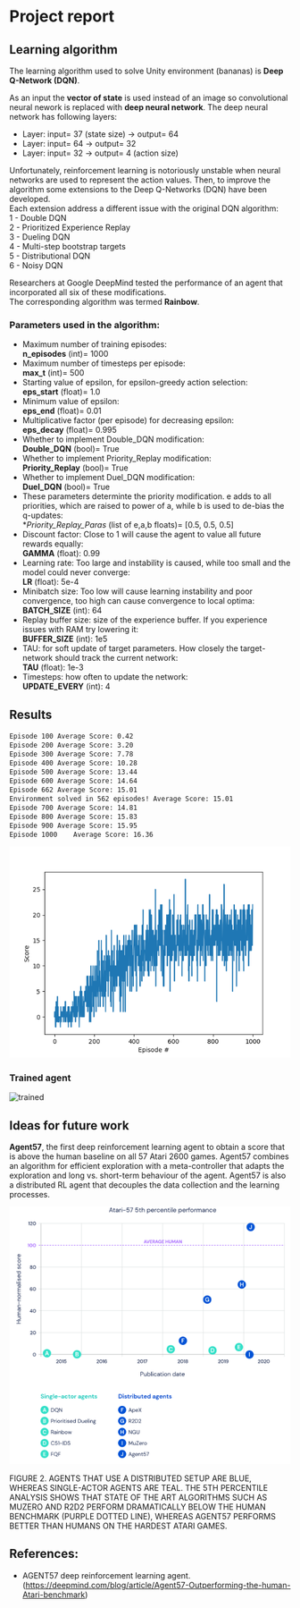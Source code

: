 # Project report

## Learning algorithm

The learning algorithm used to solve Unity environment (bananas) is **Deep Q-Network (DQN)**.     
     
As an input the **vector of state** is used instead of an image so convolutional neural nework is replaced with **deep neural network**. 
The deep neural network has following layers:    
- Layer: input= 37 (state size) -> output= 64    
- Layer: input= 64 -> output= 32    
- Layer: input= 32 -> output= 4 (action size)    
     
Unfortunately, reinforcement learning is notoriously unstable when neural networks are used to represent the action values. 
Then, to improve the algorithm some extensions to the Deep Q-Networks (DQN) have been developed.     
Each extension address a different issue with the original DQN algorithm:    
  1 - Double DQN    
  2 - Prioritized Experience Replay    
  3 - Dueling DQN    
  4 - Multi-step bootstrap targets    
  5 - Distributional DQN    
  6 - Noisy DQN    
    
Researchers at Google DeepMind tested the performance of an agent that incorporated all six of these modifications.     
The corresponding algorithm was termed **Rainbow**.    

### Parameters used in the algorithm:
   
- Maximum number of training episodes:    
**n_episodes** (int)= 1000    
- Maximum number of timesteps per episode:    
**max_t** (int)= 500   
- Starting value of epsilon, for epsilon-greedy action selection:    
**eps_start** (float)= 1.0    
- Minimum value of epsilon:    
**eps_end** (float)= 0.01    
- Multiplicative factor (per episode) for decreasing epsilon:    
**eps_decay** (float)= 0.995    
- Whether to implement Double_DQN modification:    
  **Double_DQN** (bool)= True    
- Whether to implement Priority_Replay modification:    
  **Priority_Replay** (bool)= True    
- Whether to implement Duel_DQN modification:    
  **Duel_DQN** (bool)= True    
- These parameters determinte the priority modification. e adds to all priorities, which are raised to power of a, while b is used to de-bias the q-updates:    
  **Priority_Replay_Paras* (list of e,a,b floats)= [0.5, 0.5, 0.5]    
- Discount factor: Close to 1 will cause the agent to value all future rewards equally:    
  **GAMMA** (float): 0.99      
- Learning rate: Too large and instability is caused, while too small and the model could never converge:    
  **LR** (float): 5e-4    
- Minibatch size: Too low will cause learning instability and poor convergence, too high can cause convergence to local optima:     
  **BATCH_SIZE** (int): 64     
- Replay buffer size: size of the experience buffer. If you experience issues with RAM try lowering it:    
  **BUFFER_SIZE** (int): 1e5      
- TAU: for soft update of target parameters. How closely the target-network should track the current network:     
  **TAU** (float): 1e-3     
- Timesteps: how often to update the network:     
  **UPDATE_EVERY** (int): 4      
    
## Results

```
Episode 100	Average Score: 0.42
Episode 200	Average Score: 3.20
Episode 300	Average Score: 7.78
Episode 400	Average Score: 10.28
Episode 500	Average Score: 13.44
Episode 600	Average Score: 14.64
Episode 662	Average Score: 15.01
Environment solved in 562 episodes!	Average Score: 15.01
Episode 700	Average Score: 14.81
Episode 800	Average Score: 15.83
Episode 900	Average Score: 15.95
Episode 1000	Average Score: 16.36
```
![results](Media/scores.png)    
    
### Trained agent

![trained](Media/UnityEnvTrained.gif)

## Ideas for future work

**Agent57**, the first deep reinforcement learning agent to obtain a score that is above the  human baseline on all 57 Atari 2600 games.
Agent57 combines an algorithm for efficient exploration with a meta-controller that adapts the exploration and long vs. short-term behaviour of the agent.
Agent57 is also a distributed RL agent that decouples the data collection and the learning processes.

![Agent57](Media/Agent57.png)

FIGURE 2. AGENTS THAT USE A DISTRIBUTED SETUP ARE BLUE, WHEREAS SINGLE-ACTOR AGENTS ARE TEAL. THE 5TH PERCENTILE ANALYSIS SHOWS THAT STATE OF THE ART ALGORITHMS SUCH AS MUZERO AND R2D2 PERFORM DRAMATICALLY BELOW THE HUMAN BENCHMARK (PURPLE DOTTED LINE), WHEREAS AGENT57 PERFORMS BETTER THAN HUMANS ON THE HARDEST ATARI GAMES.

## References:
+ AGENT57 deep reinforcement learning agent. (https://deepmind.com/blog/article/Agent57-Outperforming-the-human-Atari-benchmark)


